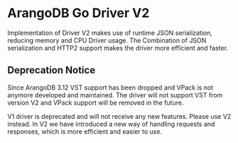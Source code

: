 # ArangoDB Go Driver V2

Implementation of Driver V2 makes use of runtime JSON serialization, reducing memory and CPU Driver usage.
The Combination of JSON serialization and HTTP2 support makes the driver more efficient and faster.

## Deprecation Notice

Since ArangoDB 3.12 VST support has been dropped and VPack is not anymore developed and maintained. 
The driver will not support VST from version V2 and VPack support will be removed in the future.

V1 driver is deprecated and will not receive any new features. Please use V2 instead.
In V2 we have introduced a new way of handling requests and responses, which is more efficient and easier to use.
